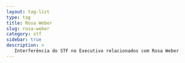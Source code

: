 ```yaml
---
layout: tag-list
type: tag
title: Rosa Weber
slug: rosa-weber
category: stf
sidebar: true
description: >
   Interferência do STF no Executivo relacionados com Rosa Weber
---
```

